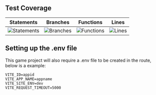 ## Test Coverage
| Statements                  | Branches                | Functions                 | Lines             |
| --------------------------- | ----------------------- | ------------------------- | ----------------- |
| ![Statements](https://img.shields.io/badge/statements-37.17%25-red.svg?style=for-the-badge&logo=jest) | ![Branches](https://img.shields.io/badge/branches-35.1%25-red.svg?style=for-the-badge&logo=jest) | ![Functions](https://img.shields.io/badge/functions-41.66%25-red.svg?style=for-the-badge&logo=jest) | ![Lines](https://img.shields.io/badge/lines-34.53%25-red.svg?style=for-the-badge&logo=jest) |

## Setting up the .env file

This game project will also require a .env file to be created in the route, below is a example:
```
VITE_ID=appid
VITE_APP_NAME=appname
VITE_SITE_ENV=dev
VITE_REQUEST_TIMEOUT=5000
```
